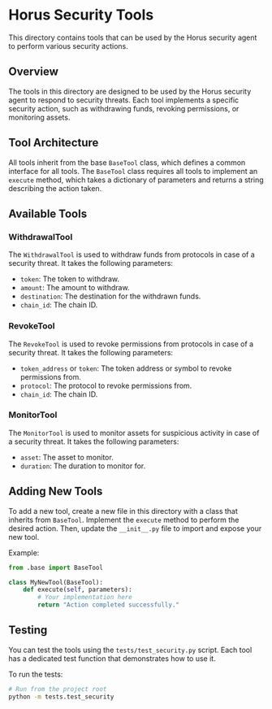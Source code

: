 # Horus Security Tools

This directory contains tools that can be used by the Horus security agent to perform various security actions.

## Overview

The tools in this directory are designed to be used by the Horus security agent to respond to security threats. Each tool implements a specific security action, such as withdrawing funds, revoking permissions, or monitoring assets.

## Tool Architecture

All tools inherit from the base `BaseTool` class, which defines a common interface for all tools. The `BaseTool` class requires all tools to implement an `execute` method, which takes a dictionary of parameters and returns a string describing the action taken.

## Available Tools

### WithdrawalTool

The `WithdrawalTool` is used to withdraw funds from protocols in case of a security threat. It takes the following parameters:

- `token`: The token to withdraw.
- `amount`: The amount to withdraw.
- `destination`: The destination for the withdrawn funds.
- `chain_id`: The chain ID.

### RevokeTool

The `RevokeTool` is used to revoke permissions from protocols in case of a security threat. It takes the following parameters:

- `token_address` or `token`: The token address or symbol to revoke permissions from.
- `protocol`: The protocol to revoke permissions from.
- `chain_id`: The chain ID.

### MonitorTool

The `MonitorTool` is used to monitor assets for suspicious activity in case of a security threat. It takes the following parameters:

- `asset`: The asset to monitor.
- `duration`: The duration to monitor for.

## Adding New Tools

To add a new tool, create a new file in this directory with a class that inherits from `BaseTool`. Implement the `execute` method to perform the desired action. Then, update the `__init__.py` file to import and expose your new tool.

Example:

```python
from .base import BaseTool

class MyNewTool(BaseTool):
    def execute(self, parameters):
        # Your implementation here
        return "Action completed successfully."
```

## Testing

You can test the tools using the `tests/test_security.py` script. Each tool has a dedicated test function that demonstrates how to use it.

To run the tests:

```bash
# Run from the project root
python -m tests.test_security
```
